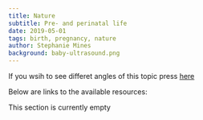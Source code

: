 ```yaml
---
title: Nature
subtitle: Pre- and perinatal life
date: 2019-05-01
tags: birth, pregnancy, nature
author: Stephanie Mines
background: baby-ultrasound.png
---
```


If you wsih to see differet angles of this topic press [here](/topics/pre-and-perinatal-life.html)

Below are links to the available resources:

This section is currently empty
